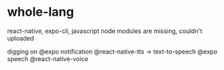 # whole-lang
react-native, expo-cli, javascript
node modules are missing, couldn't uploaded

digging on 
@expo notification
@react-native-tts -> text-to-speech
@expo speech
@react-native-voice
